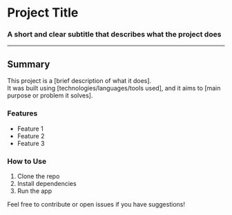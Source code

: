 # Project Title

### A short and clear subtitle that describes what the project does

---

## Summary

This project is a [brief description of what it does].  
It was built using [technologies/languages/tools used], and it aims to [main purpose or problem it solves].

### Features
- Feature 1
- Feature 2
- Feature 3

### How to Use
1. Clone the repo
2. Install dependencies
3. Run the app

Feel free to contribute or open issues if you have suggestions!
